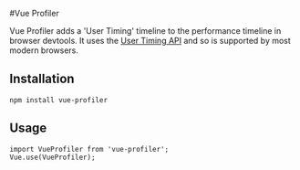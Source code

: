 #Vue Profiler

Vue Profiler adds a 'User Timing' timeline to the performance timeline in browser devtools. It uses the [User Timing API](https://developer.mozilla.org/en-US/docs/Web/API/User_Timing_API) and so is supported by most modern browsers.

## Installation
```
npm install vue-profiler

```

## Usage
```
import VueProfiler from 'vue-profiler';
Vue.use(VueProfiler);
```